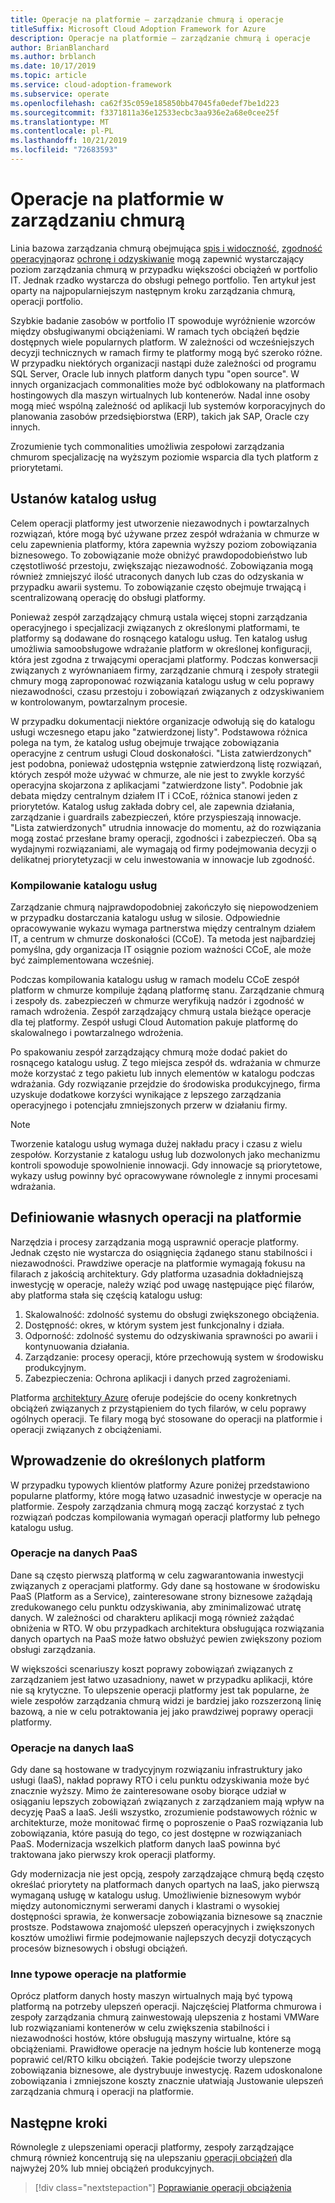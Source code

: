 ```yaml
---
title: Operacje na platformie — zarządzanie chmurą i operacje
titleSuffix: Microsoft Cloud Adoption Framework for Azure
description: Operacje na platformie — zarządzanie chmurą i operacje
author: BrianBlanchard
ms.author: brblanch
ms.date: 10/17/2019
ms.topic: article
ms.service: cloud-adoption-framework
ms.subservice: operate
ms.openlocfilehash: ca62f35c059e185850bb47045fa0edef7be1d223
ms.sourcegitcommit: f3371811a36e12533ecbc3aa936e2a68e0cee25f
ms.translationtype: MT
ms.contentlocale: pl-PL
ms.lasthandoff: 10/21/2019
ms.locfileid: "72683593"
---
```

# <a name="platform-operations-in-cloud-management"></a>Operacje na platformie w zarządzaniu chmurą

Linia bazowa zarządzania chmurą obejmująca [spis i widoczność](./inventory.md), [zgodność operacyjną](./operational-compliance.md)oraz [ochronę i odzyskiwanie](./protect.md) mogą zapewnić wystarczający poziom zarządzania chmurą w przypadku większości obciążeń w portfolio IT. Jednak rzadko wystarcza do obsługi pełnego portfolio. Ten artykuł jest oparty na najpopularniejszym następnym kroku zarządzania chmurą, operacji portfolio.

Szybkie badanie zasobów w portfolio IT spowoduje wyróżnienie wzorców między obsługiwanymi obciążeniami. W ramach tych obciążeń będzie dostępnych wiele popularnych platform. W zależności od wcześniejszych decyzji technicznych w ramach firmy te platformy mogą być szeroko różne. W przypadku niektórych organizacji nastąpi duże zależności od programu SQL Server, Oracle lub innych platform danych typu "open source". W innych organizacjach commonalities może być odblokowany na platformach hostingowych dla maszyn wirtualnych lub kontenerów. Nadal inne osoby mogą mieć wspólną zależność od aplikacji lub systemów korporacyjnych do planowania zasobów przedsiębiorstwa (ERP), takich jak SAP, Oracle czy innych.

Zrozumienie tych commonalities umożliwia zespołowi zarządzania chmurom specjalizację na wyższym poziomie wsparcia dla tych platform z priorytetami.

## <a name="establish-a-service-catalog"></a>Ustanów katalog usług

Celem operacji platformy jest utworzenie niezawodnych i powtarzalnych rozwiązań, które mogą być używane przez zespół wdrażania w chmurze w celu zapewnienia platformy, która zapewnia wyższy poziom zobowiązania biznesowego. To zobowiązanie może obniżyć prawdopodobieństwo lub częstotliwość przestoju, zwiększając niezawodność. Zobowiązania mogą również zmniejszyć ilość utraconych danych lub czas do odzyskania w przypadku awarii systemu. To zobowiązanie często obejmuje trwającą i scentralizowaną operację do obsługi platformy.

Ponieważ zespół zarządzający chmurą ustala więcej stopni zarządzania operacyjnego i specjalizacji związanych z określonymi platformami, te platformy są dodawane do rosnącego katalogu usług. Ten katalog usług umożliwia samoobsługowe wdrażanie platform w określonej konfiguracji, która jest zgodna z trwającymi operacjami platformy. Podczas konwersacji związanych z wyrównaniaem firmy, zarządzanie chmurą i zespoły strategii chmury mogą zaproponować rozwiązania katalogu usług w celu poprawy niezawodności, czasu przestoju i zobowiązań związanych z odzyskiwaniem w kontrolowanym, powtarzalnym procesie.

W przypadku dokumentacji niektóre organizacje odwołują się do katalogu usługi wczesnego etapu jako "zatwierdzonej listy". Podstawowa różnica polega na tym, że katalog usług obejmuje trwające zobowiązania operacyjne z centrum usługi Cloud doskonałości. "Lista zatwierdzonych" jest podobna, ponieważ udostępnia wstępnie zatwierdzoną listę rozwiązań, których zespół może używać w chmurze, ale nie jest to zwykle korzyść operacyjna skojarzona z aplikacjami "zatwierdzone listy". Podobnie jak debata między centralnym działem IT i CCoE, różnica stanowi jeden z priorytetów. Katalog usług zakłada dobry cel, ale zapewnia działania, zarządzanie i guardrails zabezpieczeń, które przyspieszają innowacje. "Lista zatwierdzonych" utrudnia innowacje do momentu, aż do rozwiązania mogą zostać przesłane bramy operacji, zgodności i zabezpieczeń. Oba są wydajnymi rozwiązaniami, ale wymagają od firmy podejmowania decyzji o delikatnej priorytetyzacji w celu inwestowania w innowacje lub zgodność.

### <a name="building-the-service-catalog"></a>Kompilowanie katalogu usług

Zarządzanie chmurą najprawdopodobniej zakończyło się niepowodzeniem w przypadku dostarczania katalogu usług w silosie. Odpowiednie opracowywanie wykazu wymaga partnerstwa między centralnym działem IT, a centrum w chmurze doskonałości (CCoE). Ta metoda jest najbardziej pomyślna, gdy organizacja IT osiągnie poziom ważności CCoE, ale może być zaimplementowana wcześniej.

Podczas kompilowania katalogu usług w ramach modelu CCoE zespół platform w chmurze kompiluje żądaną platformę stanu. Zarządzanie chmurą i zespoły ds. zabezpieczeń w chmurze weryfikują nadzór i zgodność w ramach wdrożenia. Zespół zarządzający chmurą ustala bieżące operacje dla tej platformy. Zespół usługi Cloud Automation pakuje platformę do skalowalnego i powtarzalnego wdrożenia.

Po spakowaniu zespół zarządzający chmurą może dodać pakiet do rosnącego katalogu usług. Z tego miejsca zespół ds. wdrażania w chmurze może korzystać z tego pakietu lub innych elementów w katalogu podczas wdrażania. Gdy rozwiązanie przejdzie do środowiska produkcyjnego, firma uzyskuje dodatkowe korzyści wynikające z lepszego zarządzania operacyjnego i potencjału zmniejszonych przerw w działaniu firmy.

> [!NOTE]
> Tworzenie katalogu usług wymaga dużej nakładu pracy i czasu z wielu zespołów. Korzystanie z katalogu usług lub dozwolonych jako mechanizmu kontroli spowoduje spowolnienie innowacji. Gdy innowacje są priorytetowe, wykazy usług powinny być opracowywane równolegle z innymi procesami wdrażania.

## <a name="defining-your-own-platform-operations"></a>Definiowanie własnych operacji na platformie

Narzędzia i procesy zarządzania mogą usprawnić operacje platformy. Jednak często nie wystarcza do osiągnięcia żądanego stanu stabilności i niezawodności. Prawdziwe operacje na platformie wymagają fokusu na filarach z jakością architektury. Gdy platforma uzasadnia dokładniejszą inwestycję w operacje, należy wziąć pod uwagę następujące pięć filarów, aby platforma stała się częścią katalogu usług:

1. Skalowalność: zdolność systemu do obsługi zwiększonego obciążenia.
2. Dostępność: okres, w którym system jest funkcjonalny i działa.
3. Odporność: zdolność systemu do odzyskiwania sprawności po awarii i kontynuowania działania.
4. Zarządzanie: procesy operacji, które przechowują system w środowisku produkcyjnym.
5. Zabezpieczenia: Ochrona aplikacji i danych przed zagrożeniami.

Platforma [architektury Azure](https://docs.microsoft.com/azure/architecture/guide/pillars) oferuje podejście do oceny konkretnych obciążeń związanych z przystąpieniem do tych filarów, w celu poprawy ogólnych operacji. Te filary mogą być stosowane do operacji na platformie i operacji związanych z obciążeniami.

## <a name="getting-started-with-specific-platforms"></a>Wprowadzenie do określonych platform

W przypadku typowych klientów platformy Azure poniżej przedstawiono popularne platformy, które mogą łatwo uzasadnić inwestycje w operacje na platformie. Zespoły zarządzania chmurą mogą zacząć korzystać z tych rozwiązań podczas kompilowania wymagań operacji platformy lub pełnego katalogu usług.

### <a name="paas-data-operations"></a>Operacje na danych PaaS

Dane są często pierwszą platformą w celu zagwarantowania inwestycji związanych z operacjami platformy. Gdy dane są hostowane w środowisku PaaS (Platform as a Service), zainteresowane strony biznesowe zażądają zredukowanego celu punktu odzyskiwania, aby zminimalizować utratę danych. W zależności od charakteru aplikacji mogą również zażądać obniżenia w RTO. W obu przypadkach architektura obsługująca rozwiązania danych opartych na PaaS może łatwo obsłużyć pewien zwiększony poziom obsługi zarządzania.

W większości scenariuszy koszt poprawy zobowiązań związanych z zarządzaniem jest łatwo uzasadniony, nawet w przypadku aplikacji, które nie są krytyczne. To ulepszenie operacji platformy jest tak popularne, że wiele zespołów zarządzania chmurą widzi je bardziej jako rozszerzoną linię bazową, a nie w celu potraktowania jej jako prawdziwej poprawy operacji platformy.

### <a name="iaas-data-operations"></a>Operacje na danych IaaS

Gdy dane są hostowane w tradycyjnym rozwiązaniu infrastruktury jako usługi (IaaS), nakład poprawy RTO i celu punktu odzyskiwania może być znacznie wyższy. Mimo że zainteresowane osoby biorące udział w osiąganiu lepszych zobowiązań związanych z zarządzaniem mają wpływ na decyzję PaaS a IaaS. Jeśli wszystko, zrozumienie podstawowych różnic w architekturze, może monitować firmę o poproszenie o PaaS rozwiązania lub zobowiązania, które pasują do tego, co jest dostępne w rozwiązaniach PaaS. Modernizacja wszelkich platform danych IaaS powinna być traktowana jako pierwszy krok operacji platformy.

Gdy modernizacja nie jest opcją, zespoły zarządzające chmurą będą często określać priorytety na platformach danych opartych na IaaS, jako pierwszą wymaganą usługę w katalogu usług. Umożliwienie biznesowym wybór między autonomicznymi serwerami danych i klastrami o wysokiej dostępności sprawia, że konwersacje zobowiązania biznesowe są znacznie prostsze. Podstawowa znajomość ulepszeń operacyjnych i zwiększonych kosztów umożliwi firmie podejmowanie najlepszych decyzji dotyczących procesów biznesowych i obsługi obciążeń.

### <a name="other-common-platform-operations"></a>Inne typowe operacje na platformie

Oprócz platform danych hosty maszyn wirtualnych mają być typową platformą na potrzeby ulepszeń operacji. Najczęściej Platforma chmurowa i zespoły zarządzania chmurą zainwestowają ulepszenia z hostami VMWare lub rozwiązaniami kontenerów w celu zwiększenia stabilności i niezawodności hostów, które obsługują maszyny wirtualne, które są obciążeniami. Prawidłowe operacje na jednym hoście lub kontenerze mogą poprawić cel/RTO kilku obciążeń. Takie podejście tworzy ulepszone zobowiązania biznesowe, ale dystrybuuje inwestycję. Razem udoskonalone zobowiązania i zmniejszone koszty znacznie ułatwiają Justowanie ulepszeń zarządzania chmurą i operacji na platformie.

## <a name="next-steps"></a>Następne kroki

Równolegle z ulepszeniami operacji platformy, zespoły zarządzające chmurą również koncentrują się na ulepszaniu [operacji obciążeń](./workload.md) dla najwyżej 20% lub mniej obciążeń produkcyjnych.

> [!div class="nextstepaction"]
> [Poprawianie operacji obciążenia](./workload.md)
